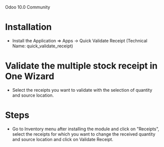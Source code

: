 Odoo 10.0 Community 

Installation 
============
* Install the Application => Apps -> Quick Validate Receipt (Technical Name: quick_validate_receipt)



Validate the multiple stock receipt in One Wizard
==================================
* Select the receipts you want to validate with the selection of quantity and source location.


Steps
=====
* Go to Inventory menu after installing the module and click on "Receipts", select the receipts for which you want to change the received quantity and source location and click on Validate Receipt.



